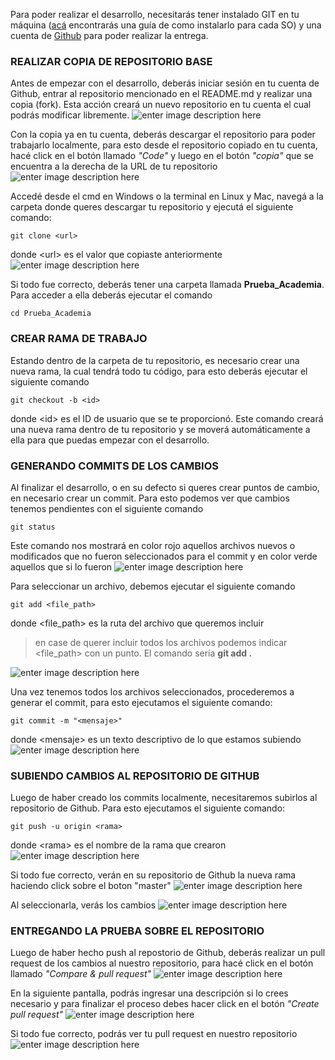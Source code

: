 Para poder realizar el desarrollo, necesitarás tener instalado GIT en tu máquina ([acá](https://medium.com/laboratoria-how-to/c%C3%B3mo-instalar-git-368c78187b51) encontrarás una guía de como instalarlo para cada SO) y una cuenta de [Github](https://github.com/) para poder realizar la entrega.

### REALIZAR COPIA DE REPOSITORIO BASE
Antes de empezar con el desarrollo, deberás iniciar sesión en tu cuenta de Github, entrar al repositorio mencionado en el README.md y realizar una copia (fork). Esta acción creará un nuevo repositorio en tu cuenta el cual podrás modificar libremente.
![enter image description here](https://res.cloudinary.com/dplsz3jsv/image/upload/v1625519725/Academia/fork_oothzf.jpg)

Con la copia ya en tu cuenta, deberás descargar el repositorio para poder trabajarlo localmente, para esto desde el repositorio copiado en tu cuenta, hacé click en el botón llamado *"Code"* y luego en el botón *"copia"* que se encuentra a la derecha de la URL de tu repositorio
![enter image description here](https://res.cloudinary.com/dplsz3jsv/image/upload/v1625519725/Academia/pull_cy2ku3.jpg)

Accedé desde el cmd en Windows o la terminal en Linux y Mac, navegá a la carpeta donde queres descargar tu repositorio y ejecutá el siguiente comando:

    git clone <url>
donde \<url> es el valor que copiaste anteriormente
![enter image description here](https://res.cloudinary.com/dplsz3jsv/image/upload/v1625519726/Academia/pull_2_xvsxh6.jpg)

Si todo fue correcto, deberás tener una carpeta llamada **Prueba_Academia**. Para acceder a ella deberás ejecutar el comando

    cd Prueba_Academia

### CREAR RAMA DE TRABAJO
Estando dentro de la carpeta de tu repositorio, es necesario crear una nueva rama, la cual tendrá todo tu código, para esto deberás ejecutar el siguiente comando

    git checkout -b <id>
donde \<id> es el ID de usuario que se te proporcionó.
Este comando creará una nueva rama dentro de tu repositorio y se moverá automáticamente a ella para que puedas empezar con el desarrollo.

### GENERANDO COMMITS DE LOS CAMBIOS
Al finalizar el desarrollo, o en su defecto si queres crear puntos de cambio, en necesario crear un commit. Para esto podemos ver que cambios tenemos pendientes con el siguiente comando

    git status
Este comando nos mostrará en color rojo aquellos archivos nuevos o modificados que no fueron seleccionados para el commit y en color verde aquellos que si lo fueron
![enter image description here](https://res.cloudinary.com/dplsz3jsv/image/upload/v1625519726/Academia/status_llapeh.jpg)

Para seleccionar un archivo, debemos ejecutar el siguiente comando

    git add <file_path>
donde \<file_path> es la ruta del archivo que queremos incluir

> en case de querer incluir todos los archivos podemos indicar \<file_path> con un punto. El comando sería **git add .**

![enter image description here](https://res.cloudinary.com/dplsz3jsv/image/upload/v1625519725/Academia/add_ubqamp.jpg)

Una vez tenemos todos los archivos seleccionados, procederemos a generar el commit, para esto ejecutamos el siguiente comando:

    git commit -m "<mensaje>"
donde \<mensaje> es un texto descriptivo de lo que estamos subiendo
![enter image description here](https://res.cloudinary.com/dplsz3jsv/image/upload/v1625519725/Academia/commit_xkdy1h.jpg)

### SUBIENDO CAMBIOS AL REPOSITORIO DE GITHUB
Luego de haber creado los commits localmente, necesitaremos subirlos al repositorio de Github. Para esto ejecutamos el siguiente comando:

    git push -u origin <rama>
donde \<rama> es el nombre de la rama que crearon
![enter image description here](https://res.cloudinary.com/dplsz3jsv/image/upload/v1625519727/Academia/push_e0fzfb.jpg)

Si todo fue correcto, verán en su repositorio de Github la nueva rama haciendo click sobre el boton "master"
![enter image description here](https://res.cloudinary.com/dplsz3jsv/image/upload/v1625519725/Academia/branch_github_wjqz6g.jpg)

Al seleccionarla, verás los cambios
![enter image description here](https://res.cloudinary.com/dplsz3jsv/image/upload/v1625519725/Academia/updates_azejm5.jpg)

### ENTREGANDO LA PRUEBA SOBRE EL REPOSITORIO
Luego de haber hecho push al repostorio de Github, deberás realizar un pull request de los cambios al nuestro repositorio, para hacé click en el botón llamado *"Compare & pull request"*
![enter image description here](https://res.cloudinary.com/dplsz3jsv/image/upload/v1625519726/Academia/pull_request_txtttj.jpg)

En la siguiente pantalla, podrás ingresar una descripción si lo crees necesario y para finalizar el proceso debes hacer click en el botón *"Create pull request"*
![enter image description here](https://res.cloudinary.com/dplsz3jsv/image/upload/v1625520288/Academia/pull_request_2_h7y4jy.jpg)

Si todo fue correcto, podrás ver tu pull request en nuestro repositorio
![enter image description here](https://res.cloudinary.com/dplsz3jsv/image/upload/v1625519727/Academia/pull_request_3_nrqcle.jpg)